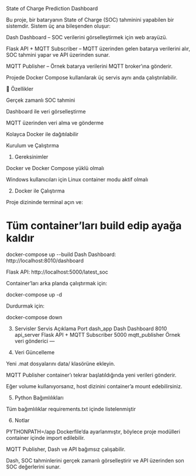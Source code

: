 State of Charge Prediction Dashboard

Bu proje, bir bataryanın State of Charge (SOC) tahminini yapabilen bir sistemdir. Sistem üç ana bileşenden oluşur:

Dash Dashboard – SOC verilerini görselleştirmek için web arayüzü.

Flask API + MQTT Subscriber – MQTT üzerinden gelen batarya verilerini alır, SOC tahmini yapar ve API üzerinden sunar.

MQTT Publisher – Örnek batarya verilerini MQTT broker’ına gönderir.

Projede Docker Compose kullanılarak üç servis aynı anda çalıştırılabilir.

🚀 Özellikler

Gerçek zamanlı SOC tahmini

Dashboard ile veri görselleştirme

MQTT üzerinden veri alma ve gönderme

Kolayca Docker ile dağıtılabilir

Kurulum ve Çalıştırma
1. Gereksinimler

Docker ve Docker Compose yüklü olmalı

Windows kullanıcıları için Linux container modu aktif olmalı

2. Docker ile Çalıştırma

Proje dizininde terminal açın ve:

# Tüm container’ları build edip ayağa kaldır
docker-compose up --build
Dash Dashboard: http://localhost:8010/dashboard

Flask API: http://localhost:5000/latest_soc

Container’ları arka planda çalıştırmak için:

docker-compose up -d

Durdurmak için:

docker-compose down

3. Servisler
Servis	        Açıklama    	            Port
dash_app	    Dash Dashboard	            8010
api_server	    Flask API + MQTT Subscriber	5000
mqtt_publisher	Örnek veri gönderici	—


4. Veri Güncelleme

Yeni .mat dosyalarını data/ klasörüne ekleyin.

MQTT Publisher container’ı tekrar başlatıldığında yeni verileri gönderir.

Eğer volume kullanıyorsanız, host dizinini container’a mount edebilirsiniz.

5. Python Bağımlılıkları

Tüm bağımlılıklar requirements.txt içinde listelenmiştir

6. Notlar

PYTHONPATH=/app Dockerfile’da ayarlanmıştır, böylece proje modülleri container içinde import edilebilir.

MQTT Publisher, Dash ve API bağımsız çalışabilir.

Dash, SOC tahminlerini gerçek zamanlı görselleştirir ve API üzerinden son SOC değerlerini sunar.
